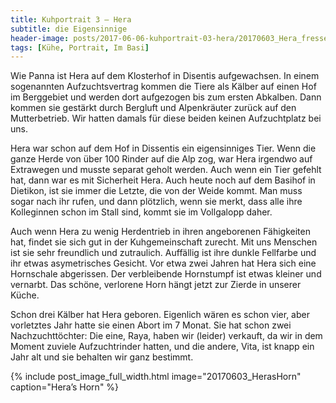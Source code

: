 ```yaml
---
title: Kuhportrait 3 – Hera
subtitle: die Eigensinnige
header-image: posts/2017-06-06-kuhportrait-03-hera/20170603_Hera_fressend_300px.jpg
tags: [Kühe, Portrait, Im Basi]
---
```


Wie Panna ist Hera auf dem Klosterhof in Disentis aufgewachsen. In einem
sogenannten Aufzuchtsvertrag kommen die Tiere als Kälber auf einen Hof im
Berggebiet und werden dort aufgezogen bis zum ersten Abkalben. Dann kommen sie
gestärkt durch Bergluft und Alpenkräuter zurück auf den Mutterbetrieb. Wir
hatten damals für diese beiden keinen Aufzuchtplatz bei uns.

Hera war schon auf dem Hof in Dissentis ein eigensinniges Tier. Wenn die ganze
Herde von über 100 Rinder auf die Alp zog, war Hera irgendwo auf Extrawegen und
musste separat geholt werden. Auch wenn ein Tier gefehlt hat, dann war es mit
Sicherheit Hera. Auch heute noch auf dem Basihof in Dietikon, ist sie immer die
Letzte, die von der Weide kommt. Man muss sogar nach ihr rufen, und dann
plötzlich, wenn sie merkt, dass alle ihre Kolleginnen schon im Stall sind, kommt
sie im Vollgalopp daher.

Auch wenn Hera zu wenig Herdentrieb in ihren angeborenen Fähigkeiten hat, findet
sie sich gut in der Kuhgemeinschaft zurecht. Mit uns Menschen ist sie sehr
freundlich und zutraulich. Auffällig ist ihre dunkle Fellfarbe und ihr etwas
asymetrisches Gesicht. Vor etwa zwei Jahren hat Hera sich eine Hornschale
abgerissen. Der verbleibende Hornstumpf ist etwas kleiner und vernarbt. Das
schöne, verlorene Horn hängt jetzt zur Zierde in unserer Küche.

Schon drei Kälber hat Hera geboren. Eigenlich wären es schon vier, aber
vorletztes Jahr hatte sie einen Abort im 7 Monat. Sie hat schon zwei
Nachzuchttöchter: Die eine, Raya, haben wir (leider) verkauft, da wir in dem
Moment zuviele Aufzuchtrinder hatten, und die andere, Vita, ist knapp ein Jahr
alt und sie behalten wir ganz bestimmt.

{% include post_image_full_width.html image="20170603_HerasHorn" caption="Hera’s Horn" %}
